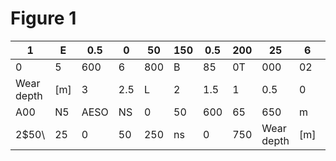 # Figure 1

| 1          | E    | 0.5  | 0   | 50  | 150 | 0.5 | 200 | 25         | 6    | g50 | 300 | 35  | 350 | 3   | 400 | S   | AE  | S   |
| ---------- | ---- | ---- | --- | --- | --- | --- | --- | ---------- | ---- | --- | --- | --- | --- | --- | --- | --- | --- | --- |
| 0          | 5    | 600  | 6   | 800 | B   | 85  | 0T  | 000        | 02   | 50  | 25  | g   | 250 | 700 | 25  | 750 | 75  | 950 |
| Wear depth | \[m] | 3    | 2.5 | L   | 2   | 1.5 | 1   | 0.5        | 0    | -00 | 25  | 35  | 050 | 200 | 2s  | 300 | 350 | 35  |
| A00        | N5   | AESO | NS  | 0   | 50  | 600 | 65  | 650        | m    | 800 | 85  | 850 | 8   | op0 | 700 | q5  | 0f5 |     |
| 2$50\      | 25   | 0    | 50  | 250 | ns  | 0   | 750 | Wear depth | \[m] |     |     |     |     |     |     |     |     |     |